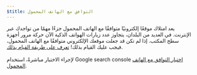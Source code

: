 ```yaml
---
$title: التوافق مع الهاتف المحمول
---
```


يعد امتلاك موقعًا إلكترونيًا متوافقًا مع الهاتف المحمول جزءًا مهمًا من تواجدك عبر الإنترنت. في العديد من البلدان، يتجاوز عدد زيارات الهواتف الذكية الآن حركة مرور أجهزة سطح المكتب. إذا لم تكن قد جعلت موقعك الإلكتروني متوافقًا مع الهاتف المحمول، فيجب عليك القيام بذلك! [تعرف على طريقة القيام بذلك](https://support.google.com/webmasters/answer/6352293#blocked-resources). <br><br> لإجراء الاختبار مباشرةً، استخدام Google search console [اختبار التوافق مع الهاتف المحمول](https://search.google.com/test/mobile-friendly).
